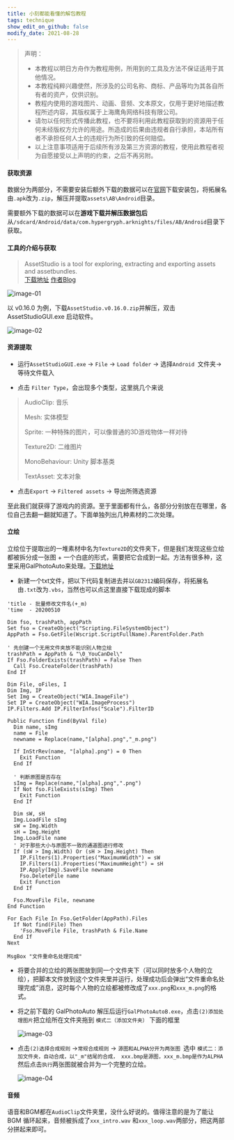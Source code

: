 ```yaml
---
title: 小刻都能看懂的解包教程
tags: technique
show_edit_on_github: false
modify_date: 2021-08-28
---
```


<!--more-->
>声明：
>
>- 本教程以明日方舟作为教程用例，所用到的工具及方法不保证适用于其他情况。
>- 本教程纯粹兴趣使然，所涉及的公司名称、商标、产品等均为其各自所有者的资产，仅供识别。
>- 教程内使用的游戏图片、动画、音频、文本原文，仅用于更好地描述教程所述内容，其版权属于上海鹰角网络科技有限公司。
>- 请勿以任何形式传播此教程，也不要将利用此教程获取到的资源用于任何未经版权方允许的用途。所造成的后果由违规者自行承担，本站所有者不承担任何人士的违规行为所引致的任何赔偿。
>- 以上注意事项适用于后续所有涉及第三方资源的教程，使用此教程者视为自愿接受以上声明的约束，之后不再另附。

#### 获取资源

数据分为两部分，不需要安装后额外下载的数据可以在[官网](https://ak.hypergryph.com/downloads/android_lastest)下载安装包，将拓展名由`.apk`改为`.zip`，解压并提取`assets\AB\Android`目录。

需要额外下载的数据可以在**游戏下载并解压数据包后**从`/sdcard/Android/data/com.hypergryph.arknights/files/AB/Android`目录下获取。

#### 工具的介绍与获取

> AssetStudio is a tool for exploring, extracting and exporting assets and assetbundles.   
> [下载地址](https://github.com/Perfare/AssetStudio/releases) 
> [作者Blog](https://www.perfare.net/)

![image-01](https://raw.githubusercontent.com/frospirum/blogs/main/assets/images/posts/2021-08-28-assetunpack/01.png)

以 v0.16.0 为例，下载`AssetStudio.v0.16.0.zip`并解压，双击 AssetStudioGUI.exe 启动软件。

![image-02](https://raw.githubusercontent.com/frospirum/blogs/main/assets/images/posts/2021-08-28-assetunpack/02.png)

#### 资源提取

- 运行`AssetStudioGUI.exe` -> `File` -> `Load folder` -> 选择`Android `文件夹-> 等待文件载入

- 点击 `Filter Type`，会出现多个类型，这里挑几个来说

>AudioClip: 音乐
>
>Mesh: 实体模型
>
>Sprite: 一种特殊的图片，可以像普通的3D游戏物体一样对待
>
>Texture2D: 二维图片
>
>MonoBehaviour: Unity 脚本基类
>
>TextAsset: 文本对象

- 点击`Export` -> `Filtered assets` -> 导出所筛选资源

至此我们就获得了游戏内的资源。至于里面都有什么，各部分分别放在在哪里，各位自己去翻一翻就知道了。下面单独列出几种素材的二次处理。

#### 立绘

立绘位于提取出的一堆素材中名为`Texture2D`的文件夹下，但是我们发现这些立绘都被拆分成一张图 + 一个白底的形式，需要把它合成到一起。方法有很多种，这里采用GalPhotoAuto来处理。[下载地址](https://blog.ztjal.info/?dl_id=10)

- 新建一个txt文件，把以下代码复制进去并以`GB2312`编码保存，将拓展名由`.txt`改为`.vbs`，当然也可以点这里直接下载现成的脚本

```vbscript
'title - 批量修改文件名(+_m)
'time  - 20200510

Dim fso, trashPath, appPath
Set fso = CreateObject("Scripting.FileSystemObject")
AppPath = Fso.GetFile(Wscript.ScriptFullName).ParentFolder.Path

' 先创建一个无用文件夹放不能识别人物立绘
trashPath = AppPath & "\0_YouCanDel\"
If Fso.FolderExists(trashPath) = False Then
  Call Fso.CreateFolder(trashPath)
End If

Dim File, oFiles, I
Dim Img, IP
Set Img = CreateObject("WIA.ImageFile")
Set IP = CreateObject("WIA.ImageProcess")
IP.Filters.Add IP.FilterInfos("Scale").FilterID

Public Function find(ByVal file)
  Dim name, sImg
  name = File
  newname = Replace(name,"[alpha].png","_m.png")
  
  If InStrRev(name, "[alpha].png") = 0 Then 
    Exit Function
  End If
  
  ' 判断原图是否存在
  sImg = Replace(name,"[alpha].png",".png")
  If Not fso.FileExists(sImg) Then
    Exit Function
  End If
  
  Dim sW, sH
  Img.LoadFile sImg
  sW = Img.Width
  sH = Img.Height
  Img.LoadFile name
  ' 对于那些大小与原图不一致的通道图进行修改
  If (sW > Img.Width) Or (sH > Img.Height) Then
    IP.Filters(1).Properties("MaximumWidth") = sW
    IP.Filters(1).Properties("MaximumHeight") = sH
    IP.Apply(Img).SaveFile newname
    Fso.DeleteFile name
    Exit Function
  End If
  
  Fso.MoveFile File, newname
End Function

For Each File In Fso.GetFolder(AppPath).Files
  If Not find(File) Then
    'Fso.MoveFile File, trashPath & File.Name
  End If
Next

MsgBox "文件重命名处理完成"
```

- 将要合并的立绘的两张图放到同一个文件夹下（可以同时放多个人物的立绘），把脚本文件放到这个文件夹里并运行，处理成功后会弹出“文件重命名处理完成”消息，这时每个人物的立绘都被修改成了`xxx.png`和`xxx_m.png`的格式。

- 将之前下载的 GalPhotoAuto 解压后运行`GalPhotoAutoB.exe`，点击`(2)添加处理图片`把立绘所在文件夹拖到 `模式二（添加文件夹）` 下面的框里 

  ![image-03](https://raw.githubusercontent.com/frospirum/blogs/main/assets/images/posts/2021-08-28-assetunpack/03.png)

- 点击`(2)选择合成规则` ->`常规合成规则` -> `源图和ALPHA分开为两张图 `选中 `模式二：添加文件夹，自动合成，以"_m"结尾的合成， xxx.bmp是源图，xxx_m.bmp是作为ALPHA`然后点击`执行`两张图就被合并为一个完整的立绘。

  ![image-04](https://raw.githubusercontent.com/frospirum/blogs/main/assets/images/posts/2021-08-28-assetunpack/04.png)

#### 音频

语音和BGM都在`AudioClip`文件夹里，没什么好说的。值得注意的是为了能让 BGM 循环起来，音频被拆成了`xxx_intro.wav` 和`xxx_loop.wav`两部分，把这两部分拼起来即可。



